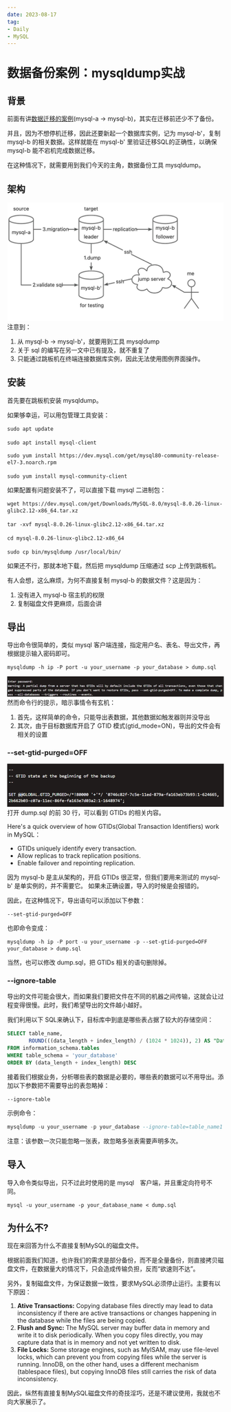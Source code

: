 ```yaml
---
date: 2023-08-17
tag:
- Daily
- MySQL
---
```


# 数据备份案例：mysqldump实战
## 背景
前面有讲[数据迁移的案例](mysql-data-migration-case-study-add-auto-increment.md)(mysql-a -> mysql-b)，其实在迁移前还少不了备份。

并且，因为不想停机迁移，因此还要新起一个数据库实例，记为 mysql-b'，复制 mysql-b 的相关数据。这样就能在 mysql-b' 里验证迁移SQL的正确性，以确保 mysql-b 能不宕机完成数据迁移。

在这种情况下，就需要用到我们今天的主角，数据备份工具 mysqldump。
<!-- more -->

## 架构
![](https://raw.githubusercontent.com/levy9527/image-holder/main/md-image-kit/1692280572283-08eb507c-00b6-446b-bd37-cb5ecbe59531.jpeg)
注意到：

1. 从 mysql-b -> mysql-b'，就要用到工具 mysqldump
2. 关于 sql 的编写在另一文中已有提及，就不重复了
3. 只能通过跳板机在终端连接数据库实例，因此无法使用图例界面操作。
## 安装
首先要在跳板机安装 mysqldump。

如果够幸运，可以用包管理工具安装：
```shell
sudo apt update

sudo apt install mysql-client
```

```shell
sudo yum install https://dev.mysql.com/get/mysql80-community-release-el7-3.noarch.rpm

sudo yum install mysql-community-client
```

如果配置有问题安装不了，可以直接下载 mysql 二进制包：
```shell
wget https://dev.mysql.com/get/Downloads/MySQL-8.0/mysql-8.0.26-linux-glibc2.12-x86_64.tar.xz

tar -xvf mysql-8.0.26-linux-glibc2.12-x86_64.tar.xz

cd mysql-8.0.26-linux-glibc2.12-x86_64

sudo cp bin/mysqldump /usr/local/bin/
```

如果还不行，那就本地下载，然后把 mysqldump 压缩通过 scp 上传到跳板机。

有人会想，这么麻烦，为何不直接复制 mysql-b 的数据文件？这是因为：

1. 没有进入 mysql-b 宿主机的权限
2. 复制磁盘文件更麻烦，后面会讲
## 导出
导出命令很简单的，类似 mysql 客户端连接，指定用户名、表名、导出文件，再根据提示输入密码即可。
```shell
mysqldump -h ip -P port -u your_username -p your_database > dump.sql
```

![](https://raw.githubusercontent.com/levy9527/image-holder/main/md-image-kit/1692281767457-f40d7db4-c2d9-4589-ac46-cbea320266da.png)
然而命令行的提示，暗示事情令有玄机：

1. 首先，这样简单的命令，只能导出表数据，其他数据如触发器则并没导出
2. 其次，由于目标数据库开启了 GTID 模式(gtid_mode=ON)，导出的文件会有相关的设置
### --set-gtid-purged=OFF
![](https://raw.githubusercontent.com/levy9527/image-holder/main/md-image-kit/1692281766948-704c4a90-c575-4340-b596-281c74de5c44.png)
打开 dump.sql 的前 30 行，可以看到 GTIDs 的相关内容。

Here's a quick overview of how GTIDs(Global Transaction Identifiers) work in MySQL：

- GTIDs uniquely identify every transaction.
- Allow replicas to track replication positions.
- Enable failover and repointing replication.

因为 mysql-b 是主从架构的，开启 GTIDs 很正常，但我们要用来测试的 mysql-b' 是单实例的，并不需要它。
如果未正确设置，导入的时候是会报错的。

因此，在这种情况下，导出语句可以添加以下参数：
```shell
--set-gtid-purged=OFF
```

也即命令变成：
```shell
mysqldump -h ip -P port -u your_username -p --set-gtid-purged=OFF your_database > dump.sql
```

当然，也可以修改 dump.sql，把 GTIDs 相关的语句删除掉。
### --ignore-table
导出的文件可能会很大，而如果我们要把文件在不同的机器之间传输，这就会让过程变得很慢。此时，我们希望导出的文件越小越好。

我们利用以下 SQL来确认下，目标库中到底是哪些表占据了较大的存储空间：
```sql
SELECT table_name, 
       ROUND(((data_length + index_length) / (1024 * 1024)), 2) AS "Data Size (MB)"
FROM information_schema.tables
WHERE table_schema = 'your_database'
ORDER BY (data_length + index_length) DESC
```

接着我们根据业务，分析哪些表的数据是必要的，哪些表的数据可以不用导出。添加以下参数把不需要导出的表忽略掉：
```shell
--ignore-table
```

示例命令：
```sql
mysqldump -u your_username -p your_database --ignore-table=table_name1 --ignore-table=table_name2 > dump.sql
```
注意：该参数一次只能忽略一张表，故忽略多张表需要声明多次。
## 导入
导入命令类似导出，只不过此时使用的是 mysql　客户端，并且重定向符号不同。
```shell
mysql -u your_username -p your_database_name < dump.sql
```
## 为什么不?
现在来回答为什么不直接复制MySQL的磁盘文件。

根据前面我们知道，也许我们的需求是部分备份，而不是全量备份，则直接拷贝磁盘文件，在数据量大的情况下，只会造成传输负担，反而“欲速则不达”。

另外，复制磁盘文件，为保证数据一致性，要求MySQL必须停止运行。主要有以下原因：

1. **Ative Transactions:** Copying database files directly may lead to data inconsistency if there are active transactions or changes happening in the database while the files are being copied. 
2. **Flush and Sync:** The MySQL server may buffer data in memory and write it to disk periodically. When you copy files directly, you may capture data that is in memory and not yet written to disk.
3. **File Locks:** Some storage engines, such as MyISAM, may use file-level locks, which can prevent you from copying files while the server is running. InnoDB, on the other hand, uses a different mechanism (tablespace files), but copying InnoDB files still carries the risk of data inconsistency.

因此，纵然有直接复制MySQL磁盘文件的奇技淫巧，还是不建议使用，我就也不向大家展示了。
